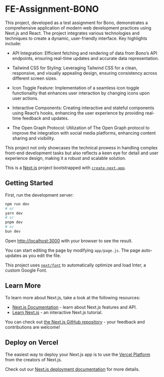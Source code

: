 # FE-Assignment-BONO

This project, developed as a test assignment for Bono, demonstrates a comprehensive application of modern web development practices using Next.js and React. The project integrates various technologies and techniques to create a dynamic, user-friendly interface. Key highlights include:

- API Integration: Efficient fetching and rendering of data from Bono’s API endpoints, ensuring real-time updates and accurate data representation.

- Tailwind CSS for Styling: Leveraging Tailwind CSS for a clean, responsive, and visually appealing design, ensuring consistency across different screen sizes.

- Icon Toggle Feature: Implementation of a seamless icon toggle functionality that enhances user interaction by changing icons upon user actions.

- Interactive Components: Creating interactive and stateful components using React’s hooks, enhancing the user experience by providing real-time feedback and updates.

- The Open Graph Protocol: Utilization of The Open Graph protocol to improve the integration with social media platforms, enhancing content sharing and visibility.

This project not only showcases the technical prowess in handling complex front-end development tasks but also reflects a keen eye for detail and user experience design, making it a robust and scalable solution.

This is a [Next.js](https://nextjs.org/) project bootstrapped with [`create-next-app`](https://github.com/vercel/next.js/tree/canary/packages/create-next-app).

## Getting Started

First, run the development server:

```bash
npm run dev
# or
yarn dev
# or
pnpm dev
# or
bun dev
```

Open [http://localhost:3000](http://localhost:3000) with your browser to see the result.

You can start editing the page by modifying `app/page.js`. The page auto-updates as you edit the file.

This project uses [`next/font`](https://nextjs.org/docs/basic-features/font-optimization) to automatically optimize and load Inter, a custom Google Font.

## Learn More

To learn more about Next.js, take a look at the following resources:

- [Next.js Documentation](https://nextjs.org/docs) - learn about Next.js features and API.
- [Learn Next.js](https://nextjs.org/learn) - an interactive Next.js tutorial.

You can check out [the Next.js GitHub repository](https://github.com/vercel/next.js/) - your feedback and contributions are welcome!

## Deploy on Vercel

The easiest way to deploy your Next.js app is to use the [Vercel Platform](https://vercel.com/new?utm_medium=default-template&filter=next.js&utm_source=create-next-app&utm_campaign=create-next-app-readme) from the creators of Next.js.

Check out our [Next.js deployment documentation](https://nextjs.org/docs/deployment) for more details.
